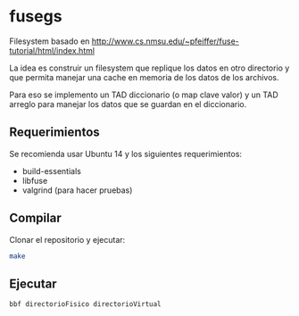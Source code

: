 # fusegs

Filesystem basado en http://www.cs.nmsu.edu/~pfeiffer/fuse-tutorial/html/index.html

La idea es construir un filesystem que replique los datos en otro directorio y que permita manejar una cache en memoria de los datos de los archivos.

Para eso se implemento un TAD diccionario (o map clave valor) y un TAD arreglo para manejar los datos que se guardan en el diccionario.

## Requerimientos

Se recomienda usar Ubuntu 14 y los siguientes requerimientos:

* build-essentials
* libfuse
* valgrind (para hacer pruebas)

## Compilar

Clonar el repositorio y ejecutar:

```bash
make
```

## Ejecutar

```
bbf directorioFisico directorioVirtual
```

